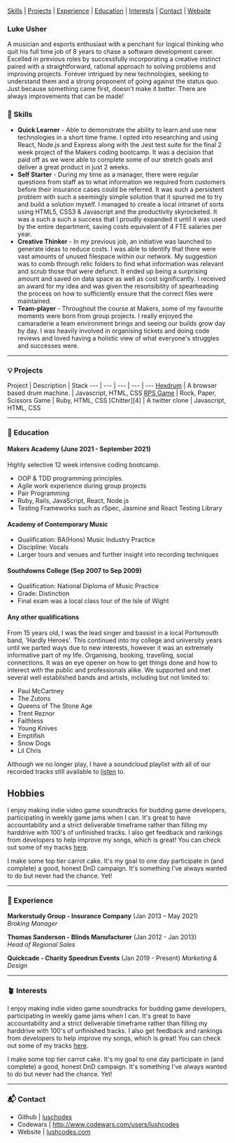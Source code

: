 [Skills](#skills)  |  [Projects](#projects)  |  [Experience](#experience) | [Education](#education) | [Interests](#interests) | [Contact](#contact) | [Website](https://www.lushcodes.com)

### Luke Usher

A musician and esports enthusiast with a penchant for logical thinking who quit his full time job of 8 years to chase a software development career.
Excelled in previous roles by successfully incorporating a creative instinct paired with a straightforward, rational approach to solving problems and improving projects.
Forever intrigued by new technologies, seeking to understand them and a strong proponent of going against the status quo. Just because something came first, doesn't make it better. There are always improvements that can be made! 

### <a name="skills">🤹 Skills</a>

- **Quick Learner** - Able to demonstrate the ability to learn and use new technologies in a short time frame. I opted into researching and using React, Node.js and Express along with the Jest test suite for the final 2 week project of the Makers coding bootcamp. It was a decision that paid off as we were able to complete some of our stretch goals and deliver a great product in just 2 weeks.
- **Self Starter** - During my time as a manager, there were regular questions from staff as to what information we required from customers before their insurance cases could be referred. It was such a persistent problem with such a seemingly simple solution that it spurred me to try and build a solution myself. I managed to create a local intranet of sorts using HTML5, CSS3 & Javascript and the productivity skyrocketed. It was a such a such a success that I proudly expanded it until it was used by the entire department, saving costs equivalent of 4 FTE salaries per year.
- **Creative Thinker** - In my previous job, an initiative was launched to generate ideas to reduce costs. I was able to identify that there were vast amounts of unused filespace within our network. My suggestion was to comb through relic folders to find what information was relevant and scrub those that were defunct. It ended up being a surprising amount and saved on data space as well as cost significantly. I received an award for my idea and was given the resonsibility of spearheading the process on how to sufficiently ensure that the correct files were maintained.
- **Team-player** - Throughout the course at Makers, some of my favourite moments were born from group projects. I really enjoyed the camaraderie a team environment brings and seeing our builds grow day by day. I was heavily involved in organising tickets and doing code reviews and loved having a holistic view of what everyone's struggles and successes were.

***

### <a name="projects">💡 Projects</a>
Project | Description | Stack 
--- | --- | --- | --- | ---
[Hexdrum][2] | A browser based drum machine. | Javascript, HTML, CSS
[RPS Game][3] | Rock, Paper, Scissors Game | Ruby, HTML, CSS 
[Chitter][4] | A twitter clone | Javascript, HTML, CSS

***

### <a name="education">🧠 Education</a>

#### Makers Academy (June 2021 - September 2021)
Highly selective 12 week intensive coding bootcamp.

- OOP & TDD programming principles.
- Agile work experience during group projects
- Pair Programming
- Ruby, Rails, JavaScript, React, Node.js
- Testing Frameworks such as rSpec, Jasmine and React Testing Library

#### Academy of Contemporary Music
- Qualification: BA(Hons) Music Industry Practice
- Discipline: Vocals
- Larger tours and venues and further insight into recording techniques

#### Southdowns College  (Sep 2007 to Sep 2009)
- Qualification: National Diploma of Music Practice
- Grade: Distinction
- Final exam was a local class tour of the Isle of Wight

#### Any other qualifications

From 15 years old, I was the lead singer and bassist in a local Portsmouth band, 'Hardly Heroes'.
This continued into my college and university years until we parted ways due to new interests, however it was an extremely informative part of my life.
Organising, booking, travelling, social connections. It was an eye opener on how to get things done and how to interect with the public and professionals alike.
We supported and met several well established bands and artists, including but not limited to:

- Paul McCartney
- The Zutons
- Queens of The Stone Age
- Trent Reznor
- Faithless
- Young Knives
- Emptifish
- Snow Dogs
- Lil Chris

Although we no longer play, I have a soundcloud playlist with all of our recorded tracks still available to [listen](https://soundcloud.com/luke-usher-964328048) to.

## Hobbies

I enjoy making indie video game soundtracks for budding game developers, participating in weekly game jams when I can.
It's great to have accountability and a strict deliverable timeframe rather than filling my harddrive with 100's of unfinished tracks.
I also get feedback and rankings from developers to help improve my songs, which is great!
You can check out some of my tracks [here](https://https://soundcloud.com/octonyte).

I make some top tier carrot cake. 
It's my goal to one day participate in (and complete) a good, honest DnD campaign. It's something I've always wanted to do but never had the chance. Yet!
***

### <a name="experience">🔮 Experience</a>

**Markerstudy Group - Insurance Company** (Jan 2013 – May 2021)    
*Broking Manager*

**Thomas Sanderson - Blinds Manufacturer** (Jan 2012 - Jan 2013)   
*Head of Regional Sales*

**Quickcade - Charity Speedrun Events** (Jan 2019 - Present)
*Marketing & Design*

***

### <a name="interests">🪴 Interests</a>

I enjoy making indie video game soundtracks for budding game developers, participating in weekly game jams when I can.
It's great to have accountability and a strict deliverable timeframe rather than filling my harddrive with 100's of unfinished tracks.
I also get feedback and rankings from developers to help improve my songs, which is great!
You can check out some of my tracks [here](https://https://soundcloud.com/octonyte).

I make some top tier carrot cake. 
It's my goal to one day participate in (and complete) a good, honest DnD campaign. It's something I've always wanted to do but never had the chance. Yet!

***

### <a name="contact">📬 Contact</a>
- Github | [luschodes][1]
- Codewars | http://www.codewars.com/users/lushcodes
- Website | [lushcodes.com](http://www.lushcodes.com)

[1]: https://github.com/lushcodes
[2]: https://github.com/lushcodes/hexdrum
[3]: https://github.com/lushcodes/frontend-api-challenge

